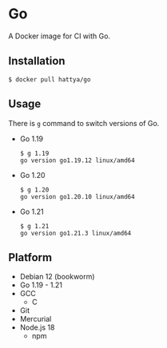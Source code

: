 # Go

A Docker image for CI with Go.


## Installation

```console
$ docker pull hattya/go
```


## Usage

There is `g` command to switch versions of Go.

- Go 1.19
  ```console
  $ g 1.19
  go version go1.19.12 linux/amd64
  ```

- Go 1.20
  ```console
  $ g 1.20
  go version go1.20.10 linux/amd64
  ```

- Go 1.21
  ```console
  $ g 1.21
  go version go1.21.3 linux/amd64
  ```


## Platform

- Debian 12 (bookworm)
- Go 1.19 - 1.21
- GCC
  - C
- Git
- Mercurial
- Node.js 18
  - npm
